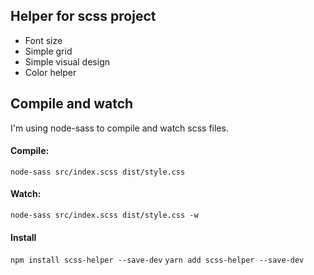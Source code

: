 ## Helper for scss project 

* Font size
* Simple grid
* Simple visual design
* Color helper


## Compile and watch
 I'm using node-sass to compile and watch scss files.
#### Compile: 

``` node-sass src/index.scss dist/style.css ```


#### Watch:

``` node-sass src/index.scss dist/style.css -w ```

#### Install
``` npm install scss-helper --save-dev ```
``` yarn add scss-helper --save-dev ```